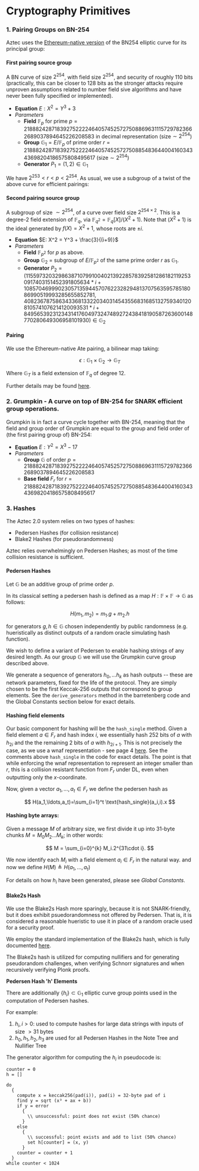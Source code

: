 # Cryptography Primitives

### 1. Pairing Groups on BN-254

Aztec uses the [Ethereum-native version](https://github.com/ethereum/EIPs/blob/master/EIPS/eip-197.md) of the BN254 elliptic curve for its principal group:

#### First pairing source group 

A BN curve of size $2^{254}$, with field size $2^{254}$, and security of roughly 110 bits (practically, this can be closer to 128 bits as the stronger attacks require unproven assumptions related to number field sive algorithms and have never been fully specified or implemented).

+ **Equation** $E: X^2 = Y^3 + 3$
+ *Parameters*
    + **Field** $\mathbb{F}_p$ for prime $p = 21888242871839275222246405745257275088696311157297823662689037894645226208583$ in decimal representation (size$\sim 2^{254}$)
    + **Group** $\mathbb{G}_1 = E / \mathbb{F}_p$ of prime order $r = 21888242871839275222246405745257275088548364400416034343698204186575808495617$ (size$\sim 2^{254}$)
    + **Generator** $P_1 = (1, 2) \in \mathbb{G}_1$

We have $2^{253}<r<p<2^{254}$.
As usual, we use a subgroup of a twist of the above curve for efficient pairings:
#### Second pairing source group

A subgroup of size $\sim 2^{254}$, of a curve over field size $2^{254\times2}$. This is a degree-2 field extension of $\mathbb{F}_{q}$, via $\mathbb{F}_{q^2} = \mathbb{F}_{q}[X] / (X^2 + 1)$. Note that $(X^2 + 1)$ is the ideal generated by $f(X) = X^2 + 1$, whose roots are $±i$.

+ **Equation** $E: X^2 = Y^3 + \frac{3}{(i+9)}$
+ *Parameters*
  + **Field** $\mathbb{F}_{p^2}$ for $p$ as above.
  + **Group** $\mathbb{G}_2$ = subgroup of $E / \mathbb{F}_{p^2}$ of the same prime order $r$ as $\mathbb{G}_1$.
  + **Generator** $P_2 = (
11559732032986387107991004021392285783925812861821192530917403151452391805634 * i +
10857046999023057135944570762232829481370756359578518086990519993285655852781,
4082367875863433681332203403145435568316851327593401208105741076214120093531 * i +
8495653923123431417604973247489272438418190587263600148770280649306958101930
) \in \mathbb{G}_2$

#### Pairing

We use the Ethereum-native Ate pairing, a bilinear map taking:

$$\epsilon: \mathbb{G}_1 \times \mathbb{G}_2 \longrightarrow \mathbb{G}_T$$

Where $\mathbb{G}_T$ is a field extension of $\mathbb{F}_q$ of degree 12.

Further details may be found [here](https://github.com/ethereum/EIPs/blob/master/EIPS/eip-197.md).


### 2. Grumpkin - A curve on top of BN-254 for SNARK efficient group operations.

Grumpkin is in fact a curve cycle together with BN-254, meaning that the field and group order of Grumpkin are equal to the group and field order of (the first pairing group of) BN-254:

+ **Equation** $E: Y^2 = X^3 -17$
+ *Parameters*
    + **Group** $\mathbb{G}$ of order $p = 21888242871839275222246405745257275088696311157297823662689037894645226208583$
    + **Base field** $F_r$ for $r= 21888242871839275222246405745257275088548364400416034343698204186575808495617$

### 3. Hashes

The Aztec 2.0 system relies on two types of hashes:
+ Pedersen Hashes (for collision resistance)
+ Blake2 Hashes   (for pseudorandomness)

Aztec relies overwhelmingly on Pedersen Hashes; as most of the time collision resistance is sufficient.

#### Pedersen Hashes

Let $\mathbb{G}$ be an additive group of prime order $p$.

In its classical setting a pedersen hash is defined as a map $H: \mathbb{F} \times \mathbb{F} \longrightarrow \mathbb{G}$ as follows:

$$ 
H(m_1,m_2) = m_1.g + m_2.h
$$

for generators $g,h \in \mathbb{G}$ chosen independently by public randomness (e.g. hueristically as distinct outputs of a random oracle simulating hash function).

We wish to define a variant of Pedersen to enable hashing strings of any desired length. As our group $\mathbb{G}$ we will use the Grumpkin curve group described above.

We generate a sequence of generators $h_0, ... h_k$ as hash outputs -- these are network parameters, fixed for the life of the protocol. They are simply chosen to be the first Keccak-256 outputs that correspond to group elements. See the `derive_generators` method in the barretenberg code and the Global Constants section below for exact details.

#### Hashing field elements
Our basic component for hashing will be the `hash_single` method.
Given a field element $a\in F_r$ and hash index $i$, we essentially hash 252 bits of $a$ with $h_{2i}$ and the the remaining 2 bits of $a$ with $h_{2i+1}$. This is not precisely the case, as we use a wnaf representation - see page 4 [here](https://docs.zkproof.org/pages/standards/accepted-workshop3/proposal-turbo_plonk.pdf). See the comments above `hash_single` in the code for exact details. The point is that while enforcing the wnaf representation to represent an integer smaller than $r$, this is a collision resistant function from $F_r$ under DL, even when outputting only the $x$-coordinate.

Now, given a vector $a_1,\ldots,a_t\in F_r$ we define the pedersen hash as

$$ 
H(a_1,\ldots,a_t)=\sum_{i=1}^t \text{hash_single}(a_i,i).x
$$


#### Hashing byte arrays:

Given a message $M$ of arbitrary size, we first divide it up into $31$-byte chunks $M = M_0 M_2 ... M_k$; in other words:

$$ 
M = \sum_{i=0}^{k} M_i.2^{31\cdot i}. 
$$

We now identify each $M_i$ with a field element $a_i\in F_r$ in the natural way.
and now we define $H(M)\triangleq H(a_1,\ldots,a_t)$

For details on how $h_i$ have been generated, please see *Global Constants*.


#### Blake2s Hash

We use the Blake2s Hash more sparingly, because it is not SNARK-friendly, but it does exhibit psuedorandomness not offered by Pedersen. That is, it is considered a reasonable hueristic to use it in place of a random oracle used for a security proof. 

We employ the standard implementation of the Blake2s hash, which is fully documented [here](https://tools.ietf.org/html/rfc7693).

The Blake2s hash is utilized for computing nullifiers and for generating pseudorandom challenges, when verifying Schnorr signatures and when recursively verifying Plonk proofs.

**Pedersen Hash 'h' Elements**

There are additionally $\{h_i\} \subset \mathbb{G}_1$ elliptic curve group points used in the computation of Pedersen hashes. 

For example:

1. $h_i, i>0$: used to compute hashes for large data strings with inputs of size $> 31 \text{ bytes}$
1. $h_0, h_1, h_2, h_3$ are used for all Pedersen Hashes in the Note Tree and Nullifier Tree

The generator algorithm for computing the $h_i$ in pseudocode is:

```
counter = 0
h = []

do
  {
    compute x = keccak256(pad(i)), pad(i) = 32-byte pad of i 
    find y = sqrt (x³ + ax + b))
    if y = error
      {
        \\ unsuccessful: point does not exist (50% chance)
      }
    else
      {
        \\ successful: point exists and add to list (50% chance)
        set h[counter] = (x, y)
      }
    counter = counter + 1
  }
while counter < 1024
```

